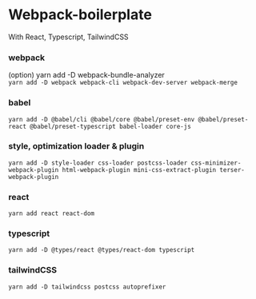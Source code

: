 # Webpack-boilerplate
 With React, Typescript, TailwindCSS

### webpack  
(option) yarn add -D webpack-bundle-analyzer  
`yarn add -D webpack webpack-cli webpack-dev-server webpack-merge`

### babel
`yarn add -D @babel/cli @babel/core @babel/preset-env @babel/preset-react @babel/preset-typescript babel-loader core-js`

### style, optimization loader & plugin
`yarn add -D style-loader css-loader postcss-loader css-minimizer-webpack-plugin html-webpack-plugin mini-css-extract-plugin terser-webpack-plugin`

### react
`yarn add react react-dom`

### typescript
`yarn add -D @types/react @types/react-dom typescript`

### tailwindCSS
`yarn add -D tailwindcss postcss autoprefixer`
